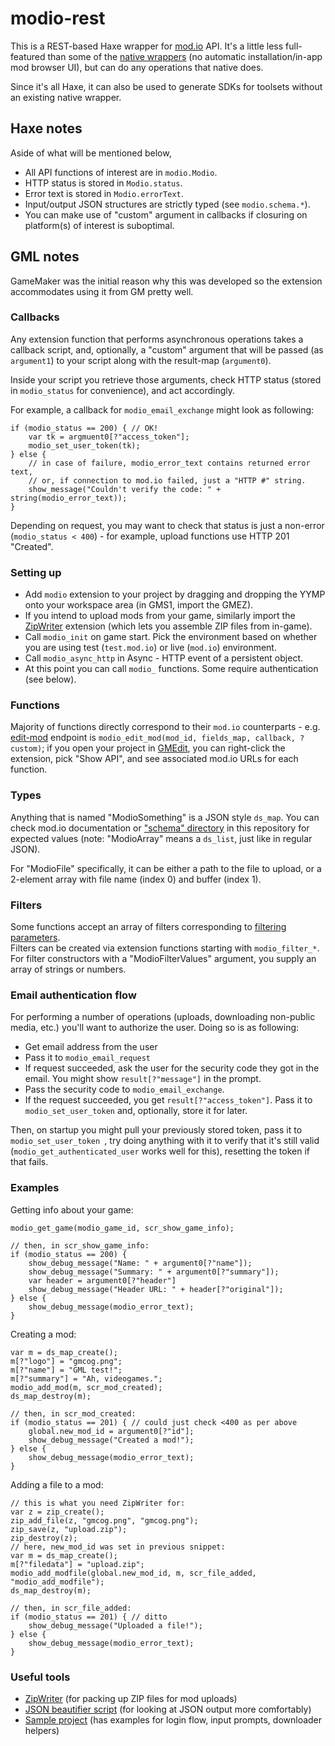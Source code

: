 # modio-rest

This is a REST-based Haxe wrapper for [mod.io](https://mod.io) API. It's a little less full-featured than some of the [native wrappers](https://integrate.mod.io/) (no automatic installation/in-app mod browser UI), but can do any operations that native does.

Since it's all Haxe, it can also be used to generate SDKs for toolsets without an existing native wrapper.

## Haxe notes

Aside of what will be mentioned below,

- All API functions of interest are in `modio.Modio`.
- HTTP status is stored in `Modio.status`.
- Error text is stored in `Modio.errorText`.
- Input/output JSON structures are strictly typed (see `modio.schema.*`).
- You can make use of "custom" argument in callbacks if closuring on platform(s) of interest is suboptimal.

## GML notes

GameMaker was the initial reason why this was developed so the extension accommodates using it from GM pretty well.

### Callbacks

Any extension function that performs asynchronous operations takes a callback script, and, optionally, a "custom" argument that will be passed (as `argument1`) to your script along with the result-map (`argument0`).

Inside your script you retrieve those arguments, check HTTP status (stored in `modio_status` for convenience), and act accordingly.

For example, a callback for `modio_email_exchange` might look as following:
```gml
if (modio_status == 200) { // OK!
	var tk = argmuent0[?"access_token"];
	modio_set_user_token(tk);
} else {
	// in case of failure, modio_error_text contains returned error text,
    // or, if connection to mod.io failed, just a "HTTP #" string.
	show_message("Couldn't verify the code: " + string(modio_error_text));
}
```
Depending on request, you may want to check that status is just a non-error (`modio_status < 400`) - for example, upload functions use HTTP 201 "Created".

### Setting up

- Add `modio` extension to your project by dragging and dropping the YYMP onto your workspace area (in GMS1, import the GMEZ).
- If you intend to upload mods from your game, similarly import the [ZipWriter](https://yellowafterlife.itch.io/gamemaker-zip) extension (which lets you assemble ZIP files from in-game).
- Call `modio_init` on game start. Pick the environment based on whether you are using test (`test.mod.io`) or live (`mod.io`) environment.
- Call `modio_async_http` in Async - HTTP event of a persistent object.
- At this point you can call `modio_` functions. Some require authentication (see below).

### Functions

Majority of functions directly correspond to their `mod.io` counterparts - e.g. [edit-mod](https://docs.mod.io/#edit-mod) endpoint is `modio_edit_mod(mod_id, fields_map, callback, ?custom)`;
if you open your project in [GMEdit](https://yellowafterlife.itch.io), you can right-click the extension, pick "Show API", and see associated mod.io URLs for each function.

### Types

Anything that is named "ModioSomething" is a JSON style `ds_map`. You can check mod.io documentation or ["schema" directory](https://github.com/YellowAfterlife/modio-rest/tree/master/modio/schema) in this repository for expected values (note: "ModioArray" means a `ds_list`, just like in regular JSON).

For "ModioFile" specifically, it can be either a path to the file to upload, or a 2-element array with file name (index 0) and buffer (index 1).


### Filters

Some functions accept an array of filters corresponding to [filtering parameters](https://docs.mod.io/#filtering).  
Filters can be created via extension functions starting with `modio_filter_*`.  
For filter constructors with a "ModioFilterValues" argument, you supply an array of strings or numbers.

### Email authentication flow

For performing a number of operations (uploads, downloading non-public media, etc.) you'll want to authorize the user. Doing so is as following:

- Get email address from the user
- Pass it to `modio_email_request`
- If request succeeded, ask the user for the security code they got in the email. You might show `result[?"message"]` in the prompt.
- Pass the security code to `modio_email_exchange`.
- If the request succeeded, you get `result[?"access_token"]`. Pass it to `modio_set_user_token` and, optionally, store it for later.

Then, on startup you might pull your previously stored token, pass it to `modio_set_user_token `, try doing anything with it to verify that it's still valid (`modio_get_authenticated_user` works well for this), resetting the token if that fails.

### Examples

Getting info about your game:
```
modio_get_game(modio_game_id, scr_show_game_info);

// then, in scr_show_game_info:
if (modio_status == 200) {
	show_debug_message("Name: " + argument0[?"name"]);
	show_debug_message("Summary: " + argument0[?"summary"]);
	var header = argument0[?"header"]
	show_debug_message("Header URL: " + header[?"original"]);
} else {
	show_debug_message(modio_error_text);
}
```

Creating a mod:
```
var m = ds_map_create();
m[?"logo"] = "gmcog.png";
m[?"name"] = "GML test!";
m[?"summary"] = "Ah, videogames.";
modio_add_mod(m, scr_mod_created);
ds_map_destroy(m);

// then, in scr_mod_created:
if (modio_status == 201) { // could just check <400 as per above
	global.new_mod_id = argument0[?"id"];
	show_debug_message("Created a mod!");
} else {
	show_debug_message(modio_error_text);
}
```

Adding a file to a mod:
```
// this is what you need ZipWriter for:
var z = zip_create();
zip_add_file(z, "gmcog.png", "gmcog.png");
zip_save(z, "upload.zip");
zip_destroy(z);
// here, new_mod_id was set in previous snippet:
var m = ds_map_create();
m[?"filedata"] = "upload.zip";
modio_add_modfile(global.new_mod_id, m, scr_file_added, "modio_add_modfile");
ds_map_destroy(m);

// then, in scr_file_added:
if (modio_status == 201) { // ditto
	show_debug_message("Uploaded a file!");
} else {
	show_debug_message(modio_error_text);
}
```

### Useful tools

- [ZipWriter](https://yellowafterlife.itch.io/gamemaker-zip) (for packing up ZIP files for mod uploads)
- [JSON beautifier script](https://yal.cc/gamemaker-beautifying-json/) (for looking at JSON output more comfortably)
- [Sample project](https://github.com/modio/modio-GameMaker2) (has examples for login flow, input prompts, downloader helpers)
